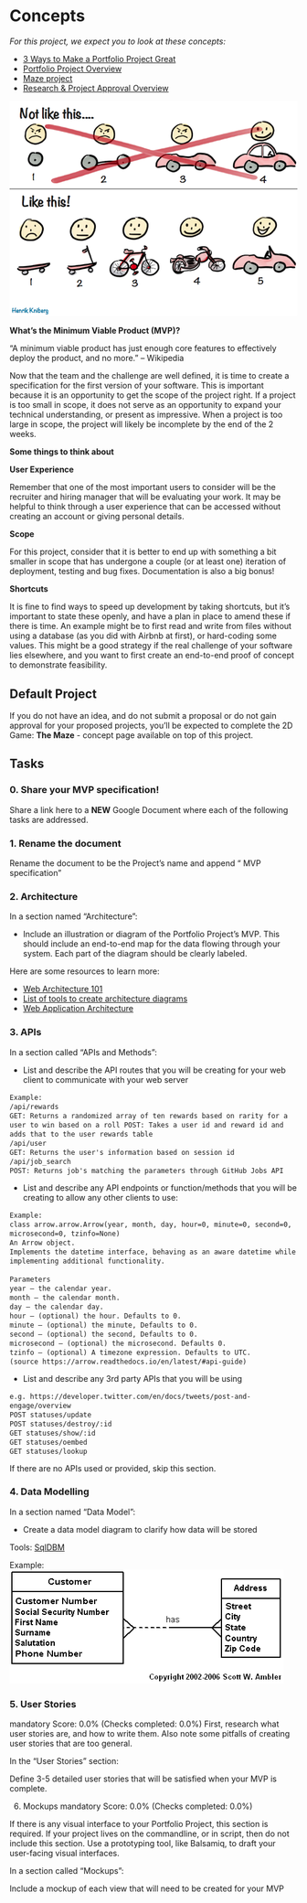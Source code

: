 # Concepts

*For this project, we expect you to look at these concepts:*

- [3 Ways to Make a Portfolio Project Great](https://intranet.alxswe.com/concepts/135)
- [Portfolio Project Overview](https://intranet.alxswe.com/concepts/137)
- [Maze project](https://intranet.alxswe.com/concepts/133)
- [Research & Project Approval Overview](https://intranet.alxswe.com/concepts/138)

![alt text](7c257c6a8cd537400e72.png)

**What’s the Minimum Viable Product (MVP)?**

“A minimum viable product has just enough core features to effectively deploy the product, and no more.” – Wikipedia

Now that the team and the challenge are well defined, it is time to create a specification for the first version of your software. This is important because it is an opportunity to get the scope of the project right. If a project is too small in scope, it does not serve as an opportunity to expand your technical understanding, or present as impressive. When a project is too large in scope, the project will likely be incomplete by the end of the 2 weeks.

**Some things to think about**

**User Experience**

Remember that one of the most important users to consider will be the recruiter and hiring manager that will be evaluating your work. It may be helpful to think through a user experience that can be accessed without creating an account or giving personal details.

**Scope**

For this project, consider that it is better to end up with something a bit smaller in scope that has undergone a couple (or at least one) iteration of deployment, testing and bug fixes. Documentation is also a big bonus!

**Shortcuts**

It is fine to find ways to speed up development by taking shortcuts, but it’s important to state these openly, and have a plan in place to amend these if there is time. An example might be to first read and write from files without using a database (as you did with Airbnb at first), or hard-coding some values. This might be a good strategy if the real challenge of your software lies elsewhere, and you want to first create an end-to-end proof of concept to demonstrate feasibility.

## Default Project

If you do not have an idea, and do not submit a proposal or do not gain approval for your proposed projects, you’ll be expected to complete the 2D Game: **The Maze** - concept page available on top of this project.

## Tasks

### 0. Share your MVP specification!

Share a link here to a **NEW** Google Document where each of the following tasks are addressed.

### 1. Rename the document

Rename the document to be the Project’s name and append “ MVP specification”

### 2. Architecture

In a section named “Architecture”:

- Include an illustration or diagram of the Portfolio Project’s MVP. This should include an end-to-end map for the data flowing through your system. Each part of the diagram should be clearly labeled.

Here are some resources to learn more:

- [Web Architecture 101](https://intranet.alxswe.com/rltoken/-jOY1yTSoVvysinRHQPrwQ)
- [List of tools to create architecture diagrams](https://intranet.alxswe.com/rltoken/kId2ReF-SoHUZyFEoC9zaA)
- [Web Application Architecture](https://intranet.alxswe.com/rltoken/TmbJuwX1d6XsSd2Ppr6pSg)

### 3. APIs

In a section called “APIs and Methods”:

- List and describe the API routes that you will be creating for your web client to communicate with your web server

```
Example:
/api/rewards
GET: Returns a randomized array of ten rewards based on rarity for a user to win based on a roll POST: Takes a user id and reward id and adds that to the user rewards table
/api/user
GET: Returns the user's information based on session id
/api/job_search
POST: Returns job's matching the parameters through GitHub Jobs API
```

- List and describe any API endpoints or function/methods that you will be creating to allow any other clients to use:

```
Example:
class arrow.arrow.Arrow(year, month, day, hour=0, minute=0, second=0, microsecond=0, tzinfo=None)
An Arrow object.
Implements the datetime interface, behaving as an aware datetime while implementing additional functionality.

Parameters
year – the calendar year.
month – the calendar month.
day – the calendar day.
hour – (optional) the hour. Defaults to 0.
minute – (optional) the minute, Defaults to 0.
second – (optional) the second, Defaults to 0.
microsecond – (optional) the microsecond. Defaults 0.
tzinfo – (optional) A timezone expression. Defaults to UTC.
(source https://arrow.readthedocs.io/en/latest/#api-guide)
```

- List and describe any 3rd party APIs that you will be using

```
e.g. https://developer.twitter.com/en/docs/tweets/post-and-engage/overview
POST statuses/update
POST statuses/destroy/:id
GET statuses/show/:id
GET statuses/oembed
GET statuses/lookup
```

If there are no APIs used or provided, skip this section.

### 4. Data Modelling

In a section named “Data Model”:

- Create a data model diagram to clarify how data will be stored

Tools: [SqlDBM](https://intranet.alxswe.com/rltoken/6NDhFhDLlvGnO5IQPjNxsA)

Example: ![Data Modelling](83eed8d2d8a6b390f16f.gif)

### 5. User Stories
mandatory
Score: 0.0% (Checks completed: 0.0%)
First, research what user stories are, and how to write them. Also note some pitfalls of creating user stories that are too general.

In the “User Stories” section:

Define 3-5 detailed user stories that will be satisfied when your MVP is complete.

6. Mockups
mandatory
Score: 0.0% (Checks completed: 0.0%)


If there is any visual interface to your Portfolio Project, this section is required. If your project lives on the commandline, or in script, then do not include this section. Use a prototyping tool, like Balsamiq, to draft your user-facing visual interfaces.

In a section called “Mockups”:

Include a mockup of each view that will need to be created for your MVP
